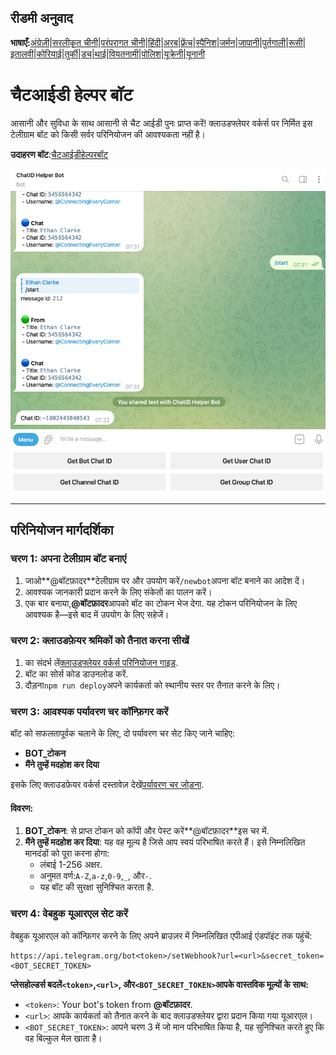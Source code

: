## रीडमी अनुवाद

**भाषाएँ:**[अंग्रेज़ी](README.md)\|[सरलीकृत चीनी](README.zh-CN.md)\|[परंपरागत चीनी](README.zh-TW.md)\|[हिंदी](README.hi.md)\|[अरब](README.ar.md)\|[फ़्रेंच](README.fr.md)\|[स्पैनिश](README.es.md)\|[जर्मन](README.de.md)\|[जापानी](README.ja.md)\|[पुर्तगाली](README.pt.md)\|[रूसी](README.ru.md)\|[इतालवी](README.it.md)\|[कोरियाई](README.ko.md)\|[तुर्की](README.tr.md)\|[डच](README.nl.md)\|[थाई](README.th.md)\|[वियतनामी](README.vi.md)\|[पोलिश](README.pl.md)\|[यूक्रेनी](README.uk.md)\|[यूनानी](README.el.md)

# चैटआईडी हेल्पर बॉट

आसानी और सुविधा के साथ आसानी से चैट आईडी पुनः प्राप्त करें! क्लाउडफ्लेयर वर्कर्स पर निर्मित इस टेलीग्राम बॉट को किसी सर्वर परिनियोजन की आवश्यकता नहीं है।

**उदाहरण बॉट**:[चैटआईडीहेल्परबॉट](https://t.me/ChatIDHelperBot)

![screenshot](https://raw.githubusercontent.com/CECEthanClarke/get-chatid-bot-cf-worker/refs/heads/main/other/screenshot.jpg)

* * *

## परिनियोजन मार्गदर्शिका

### चरण 1: अपना टेलीग्राम बॉट बनाएं

1.  जाओ**@बॉटफ़ादर**टेलीग्राम पर और उपयोग करें`/newbot`अपना बॉट बनाने का आदेश दें।
2.  आवश्यक जानकारी प्रदान करने के लिए संकेतों का पालन करें।
3.  एक बार बनाया,**@बॉटफ़ादर**आपको बॉट का टोकन भेज देगा. यह टोकन परिनियोजन के लिए आवश्यक है—इसे बाद में उपयोग के लिए सहेजें।

### चरण 2: क्लाउडफ़ेयर श्रमिकों को तैनात करना सीखें

1.  का संदर्भ लें[क्लाउडफ्लेयर वर्कर्स परिनियोजन गाइड](https://developers.cloudflare.com/workers/get-started/guide/).
2.  बॉट का सोर्स कोड डाउनलोड करें.
3.  दौड़ना`npm run deploy`अपने कार्यकर्ता को स्थानीय स्तर पर तैनात करने के लिए।

### चरण 3: आवश्यक पर्यावरण चर कॉन्फ़िगर करें

बॉट को सफलतापूर्वक चलाने के लिए, दो पर्यावरण चर सेट किए जाने चाहिए:

-   **BOT\_टोकन**
-   **मैंने तुम्हें मदहोश कर दिया**

इसके लिए क्लाउडफ़ेयर वर्कर्स दस्तावेज़ देखें[पर्यावरण चर जोड़ना](https://developers.cloudflare.com/workers/configuration/environment-variables/#add-environment-variables-via-the-dashboard).

#### विवरण:

1.  **BOT\_टोकन**: से प्राप्त टोकन को कॉपी और पेस्ट करें**@बॉटफ़ादर**इस चर में.
2.  **मैंने तुम्हें मदहोश कर दिया**: यह वह मूल्य है जिसे आप स्वयं परिभाषित करते हैं। इसे निम्नलिखित मानदंडों को पूरा करना होगा:
    -   लंबाई 1-256 अक्षर.
    -   अनुमत वर्ण:`A-Z`,`a-z`,`0-9`,`_`, और`-`.
    -   यह बॉट की सुरक्षा सुनिश्चित करता है.

### चरण 4: वेबहुक यूआरएल सेट करें

वेबहुक यूआरएल को कॉन्फ़िगर करने के लिए अपने ब्राउज़र में निम्नलिखित एपीआई एंडपॉइंट तक पहुंचें:

    https://api.telegram.org/bot<token>/setWebhook?url=<url>&secret_token=<BOT_SECRET_TOKEN>

**प्लेसहोल्डर्स बदलें`<token>`,`<url>`, और`<BOT_SECRET_TOKEN>`आपके वास्तविक मूल्यों के साथ:**

-   `<token>`: Your bot's token from **@बॉटफ़ादर**.
-   `<url>`: आपके कार्यकर्ता को तैनात करने के बाद क्लाउडफ्लेयर द्वारा प्रदान किया गया यूआरएल।
-   `<BOT_SECRET_TOKEN>`: आपने चरण 3 में जो मान परिभाषित किया है, यह सुनिश्चित करते हुए कि वह बिल्कुल मेल खाता है।
